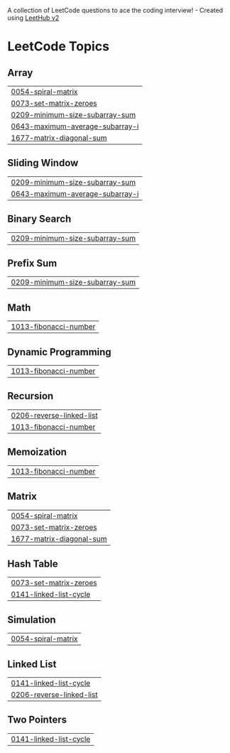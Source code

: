 A collection of LeetCode questions to ace the coding interview! - Created using [LeetHub v2](https://github.com/arunbhardwaj/LeetHub-2.0)
<!---LeetCode Topics Start-->
# LeetCode Topics
## Array
|  |
| ------- |
| [0054-spiral-matrix](https://github.com/SurajSolanki26/Leetcode/tree/master/0054-spiral-matrix) |
| [0073-set-matrix-zeroes](https://github.com/SurajSolanki26/Leetcode/tree/master/0073-set-matrix-zeroes) |
| [0209-minimum-size-subarray-sum](https://github.com/SurajSolanki26/Leetcode/tree/master/0209-minimum-size-subarray-sum) |
| [0643-maximum-average-subarray-i](https://github.com/SurajSolanki26/Leetcode/tree/master/0643-maximum-average-subarray-i) |
| [1677-matrix-diagonal-sum](https://github.com/SurajSolanki26/Leetcode/tree/master/1677-matrix-diagonal-sum) |
## Sliding Window
|  |
| ------- |
| [0209-minimum-size-subarray-sum](https://github.com/SurajSolanki26/Leetcode/tree/master/0209-minimum-size-subarray-sum) |
| [0643-maximum-average-subarray-i](https://github.com/SurajSolanki26/Leetcode/tree/master/0643-maximum-average-subarray-i) |
## Binary Search
|  |
| ------- |
| [0209-minimum-size-subarray-sum](https://github.com/SurajSolanki26/Leetcode/tree/master/0209-minimum-size-subarray-sum) |
## Prefix Sum
|  |
| ------- |
| [0209-minimum-size-subarray-sum](https://github.com/SurajSolanki26/Leetcode/tree/master/0209-minimum-size-subarray-sum) |
## Math
|  |
| ------- |
| [1013-fibonacci-number](https://github.com/SurajSolanki26/Leetcode/tree/master/1013-fibonacci-number) |
## Dynamic Programming
|  |
| ------- |
| [1013-fibonacci-number](https://github.com/SurajSolanki26/Leetcode/tree/master/1013-fibonacci-number) |
## Recursion
|  |
| ------- |
| [0206-reverse-linked-list](https://github.com/SurajSolanki26/Leetcode/tree/master/0206-reverse-linked-list) |
| [1013-fibonacci-number](https://github.com/SurajSolanki26/Leetcode/tree/master/1013-fibonacci-number) |
## Memoization
|  |
| ------- |
| [1013-fibonacci-number](https://github.com/SurajSolanki26/Leetcode/tree/master/1013-fibonacci-number) |
## Matrix
|  |
| ------- |
| [0054-spiral-matrix](https://github.com/SurajSolanki26/Leetcode/tree/master/0054-spiral-matrix) |
| [0073-set-matrix-zeroes](https://github.com/SurajSolanki26/Leetcode/tree/master/0073-set-matrix-zeroes) |
| [1677-matrix-diagonal-sum](https://github.com/SurajSolanki26/Leetcode/tree/master/1677-matrix-diagonal-sum) |
## Hash Table
|  |
| ------- |
| [0073-set-matrix-zeroes](https://github.com/SurajSolanki26/Leetcode/tree/master/0073-set-matrix-zeroes) |
| [0141-linked-list-cycle](https://github.com/SurajSolanki26/Leetcode/tree/master/0141-linked-list-cycle) |
## Simulation
|  |
| ------- |
| [0054-spiral-matrix](https://github.com/SurajSolanki26/Leetcode/tree/master/0054-spiral-matrix) |
## Linked List
|  |
| ------- |
| [0141-linked-list-cycle](https://github.com/SurajSolanki26/Leetcode/tree/master/0141-linked-list-cycle) |
| [0206-reverse-linked-list](https://github.com/SurajSolanki26/Leetcode/tree/master/0206-reverse-linked-list) |
## Two Pointers
|  |
| ------- |
| [0141-linked-list-cycle](https://github.com/SurajSolanki26/Leetcode/tree/master/0141-linked-list-cycle) |
<!---LeetCode Topics End-->